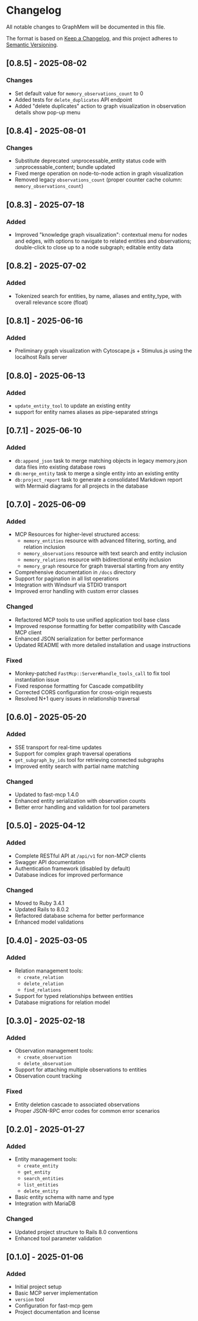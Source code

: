 # Changelog

All notable changes to GraphMem will be documented in this file.

The format is based on [Keep a Changelog](https://keepachangelog.com/en/1.0.0/),
and this project adheres to [Semantic Versioning](https://semver.org/spec/v2.0.0.html).

## [0.8.5] - 2025-08-02

### Changes
- Set default value for `memory_observations_count` to 0
- Added tests for `delete_duplicates` API endpoint
- Added "delete duplicates" action to graph visualization in observation details show pop-up menu

## [0.8.4] - 2025-08-01

### Changes
- Substitute deprecated :unprocessable_entity status code with :unprocessable_content; bundle updated
- Fixed merge operation on node-to-node action in graph visualization
- Removed legacy `observations_count` (proper counter cache column: `memory_observations_count`)

## [0.8.3] - 2025-07-18

### Added
- Improved "knowledge graph visualization": contextual menu for nodes and edges, with options to navigate to related entities and observations; double-click to close up to a node subgraph; editable entity data

## [0.8.2] - 2025-07-02

### Added
- Tokenized search for entities, by name, aliases and entity_type, with overall relevance score (float)

## [0.8.1] - 2025-06-16

### Added
- Preliminary graph visualization with Cytoscape.js + Stimulus.js using the localhost Rails server


## [0.8.0] - 2025-06-13

### Added
- `update_entity_tool` to update an existing entity
- support for entity names aliases as pipe-separated strings


## [0.7.1] - 2025-06-10

### Added
- `db:append_json` task to merge matching objects in legacy memory.json data files into existing database rows
- `db:merge_entity` task to merge a single entity into an existing entity
- `db:project_report` task to generate a consolidated Markdown report with Mermaid diagrams for all projects in the database


## [0.7.0] - 2025-06-09

### Added
- MCP Resources for higher-level structured access:
  - `memory_entities` resource with advanced filtering, sorting, and relation inclusion
  - `memory_observations` resource with text search and entity inclusion
  - `memory_relations` resource with bidirectional entity inclusion
  - `memory_graph` resource for graph traversal starting from any entity
- Comprehensive documentation in `/docs` directory
- Support for pagination in all list operations
- Integration with Windsurf via STDIO transport
- Improved error handling with custom error classes

### Changed
- Refactored MCP tools to use unified application tool base class
- Improved response formatting for better compatibility with Cascade MCP client
- Enhanced JSON serialization for better performance
- Updated README with more detailed installation and usage instructions

### Fixed
- Monkey-patched `FastMcp::Server#handle_tools_call` to fix tool instantiation issue
- Fixed response formatting for Cascade compatibility
- Corrected CORS configuration for cross-origin requests
- Resolved N+1 query issues in relationship traversal

## [0.6.0] - 2025-05-20

### Added
- SSE transport for real-time updates
- Support for complex graph traversal operations
- `get_subgraph_by_ids` tool for retrieving connected subgraphs
- Improved entity search with partial name matching

### Changed
- Updated to fast-mcp 1.4.0
- Enhanced entity serialization with observation counts
- Better error handling and validation for tool parameters

## [0.5.0] - 2025-04-12

### Added
- Complete RESTful API at `/api/v1` for non-MCP clients
- Swagger API documentation
- Authentication framework (disabled by default)
- Database indices for improved performance

### Changed
- Moved to Ruby 3.4.1
- Updated Rails to 8.0.2
- Refactored database schema for better performance
- Enhanced model validations

## [0.4.0] - 2025-03-05

### Added
- Relation management tools:
  - `create_relation`
  - `delete_relation`
  - `find_relations`
- Support for typed relationships between entities
- Database migrations for relation model

## [0.3.0] - 2025-02-18

### Added
- Observation management tools:
  - `create_observation`
  - `delete_observation`
- Support for attaching multiple observations to entities
- Observation count tracking

### Fixed
- Entity deletion cascade to associated observations
- Proper JSON-RPC error codes for common error scenarios

## [0.2.0] - 2025-01-27

### Added
- Entity management tools:
  - `create_entity`
  - `get_entity`
  - `search_entities`
  - `list_entities`
  - `delete_entity`
- Basic entity schema with name and type
- Integration with MariaDB

### Changed
- Updated project structure to Rails 8.0 conventions
- Enhanced tool parameter validation

## [0.1.0] - 2025-01-06

### Added
- Initial project setup
- Basic MCP server implementation
- `version` tool
- Configuration for fast-mcp gem
- Project documentation and license
